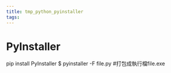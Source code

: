 ```yaml
---
title: tmp_python_pyinstaller
tags:
---
```

PyInstaller
===

pip install PyInstaller
$ pyinstaller -F file.py #打包成執行檔file.exe